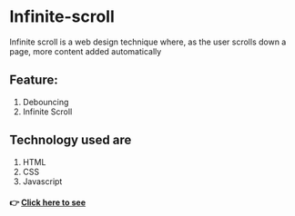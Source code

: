 # Infinite-scroll
Infinite scroll is a web design technique where, as the user scrolls down a page, more content added automatically

## Feature:
1. Debouncing
2. Infinite Scroll

## Technology used are
1. HTML
2. CSS
3. Javascript

#### 👉 [ Click here to see](https://infinite-scroll-o2d76hrwe-kapilmogre1998.vercel.app/)

